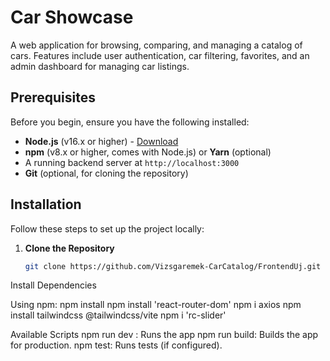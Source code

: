 # Car Showcase

A web application for browsing, comparing, and managing a catalog of cars. Features include user authentication, car filtering, favorites, and an admin dashboard for managing car listings.

## Prerequisites

Before you begin, ensure you have the following installed:

- **Node.js** (v16.x or higher) - [Download](https://nodejs.org/)
- **npm** (v8.x or higher, comes with Node.js) or **Yarn** (optional)
- A running backend server at `http://localhost:3000` 
- **Git** (optional, for cloning the repository)

## Installation

Follow these steps to set up the project locally:

1. **Clone the Repository**

   ```bash
   git clone https://github.com/Vizsgaremek-CarCatalog/FrontendUj.git

Install Dependencies

Using npm:
      npm install
      npm install 'react-router-dom'
      npm i axios
      npm install tailwindcss @tailwindcss/vite
      npm i 'rc-slider'



Available Scripts
npm run dev : Runs the app
npm run build: Builds the app for production.
npm test: Runs tests (if configured).

